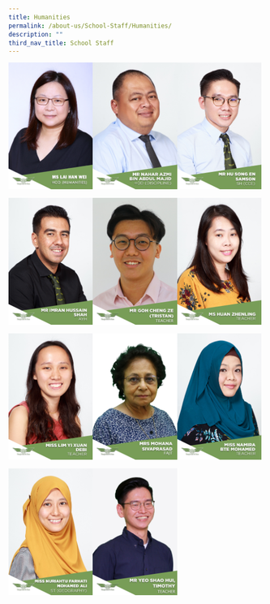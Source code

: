 ```yaml
---
title: Humanities
permalink: /about-us/School-Staff/Humanities/
description: ""
third_nav_title: School Staff
---
```

<img src="/images/13%20MS%20LAI%20HAN%20WEI.jpeg" style="width:33%;float:left"><img src="/images/Mr%20Nahar%20Azmi%20Bin%20Abdul%20Majid.jpg" style="width:33%;float:left"><img src="/images/SAMSON.jpeg" style="width:33%">
		 
<img src="/images/Mr%20Imran%20Hussain%20Shah.jpg" style="width:33%;float:left"><img src="/images/MR%20GOH%20CHENG%20ZE%20TRISTAN.jpeg" style="width:33%;float:left"><img src="/images/Ms%20Huan%20Zhenling.jpg" style="width:33%">

<img src="/images/Miss%20Lim%20Yi%20Xuan%20Debi.jpg" style="width:33%;float:left"><img src="/images/MRS%20MOHANA.jpeg" style="width:33%;float:left"><img src="/images/Miss%20Namira%20Bte%20Mohamed.jpg" style="width:33%">
		 
<img src="/images/NURIAHTU.jpeg" style="width:33%;float:left"><img src="/images/TIMOTHY.jpeg" style="width:33%;float:left">